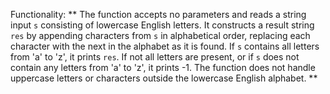 Functionality: ** The function accepts no parameters and reads a string input `s` consisting of lowercase English letters. It constructs a result string `res` by appending characters from `s` in alphabetical order, replacing each character with the next in the alphabet as it is found. If `s` contains all letters from 'a' to 'z', it prints `res`. If not all letters are present, or if `s` does not contain any letters from 'a' to 'z', it prints -1. The function does not handle uppercase letters or characters outside the lowercase English alphabet. **